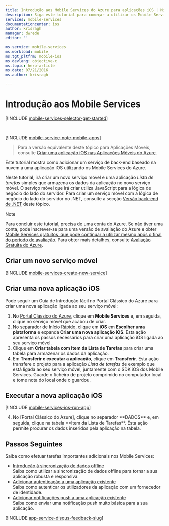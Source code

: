 ```yaml
---
title: Introdução aos Mobile Services do Azure para aplicações iOS | Microsoft Docs
description: Siga este tutorial para começar a utilizar os Mobile Services do Azure para o desenvolvimento de iOS.
services: mobile-services
documentationcenter: ios
author: krisragh
manager: dwrede
editor: ''

ms.service: mobile-services
ms.workload: mobile
ms.tgt_pltfrm: mobile-ios
ms.devlang: objective-c
ms.topic: hero-article
ms.date: 07/21/2016
ms.author: krisragh

---
```

# <a name="getting-started"> </a>Introdução aos Mobile Services
[!INCLUDE [mobile-services-selector-get-started](../../includes/mobile-services-selector-get-started.md)]

&nbsp;

[!INCLUDE [mobile-service-note-mobile-apps](../../includes/mobile-services-note-mobile-apps.md)]

> Para a versão equivalente deste tópico para Aplicações Móveis, consulte [Criar uma aplicação iOS nas Aplicações Móveis do Azure](../app-service-mobile/app-service-mobile-ios-get-started.md).
> 
> 

Este tutorial mostra como adicionar um serviço de back-end baseado na nuvem a uma aplicação iOS utilizando os Mobile Services do Azure.

Neste tutorial, irá criar um novo serviço móvel e uma aplicação *Lista de tarefas* simples que armazena os dados da aplicação no novo serviço móvel. O serviço móvel que irá criar utiliza JavaScript para a lógica de negócio do lado do servidor. Para criar um serviço móvel com a lógica de negócio do lado do servidor no .NET, consulte a secção [Versão back-end de .NET] deste tópico.

> [!NOTE]
> Para concluir este tutorial, precisa de uma conta do Azure. Se não tiver uma conta, pode inscrever-se para uma versão de avaliação do Azure e obter [Mobile Services gratuitos, que pode continuar a utilizar mesmo após o final do período de avaliação](https://azure.microsoft.com/pricing/details/mobile-services/). Para obter mais detalhes, consulte [Avaliação Gratuita do Azure](https://azure.microsoft.com/pricing/free-trial/?WT.mc_id=AE564AB28&amp;returnurl=http%3A%2F%2Fazure.microsoft.com%2Fen-us%2Fdevelop%2Fmobile%2Ftutorials%2Fget-started-ios%2F%20).
> 
> 

## <a name="create-new-service"> </a>Criar um novo serviço móvel
[!INCLUDE [mobile-services-create-new-service](../../includes/mobile-services-create-new-service.md)]

## Criar uma nova aplicação iOS
Pode seguir um Guia de Introdução fácil no Portal Clássico do Azure para criar uma nova aplicação ligada ao seu serviço móvel:

1. No [Portal Clássico do Azure], clique em **Mobile Services** e, em seguida, clique no serviço móvel que acabou de criar.
2. No separador de Início Rápido, clique em **iOS** em **Escolher uma plataforma** e expanda **Criar uma nova aplicação iOS**. Esta ação apresenta os passos necessários para criar uma aplicação iOS ligada ao seu serviço móvel.
3. Clique em **Criar tabela com Item da Lista de Tarefas** para criar uma tabela para armazenar os dados da aplicação.
4. Em **Transferir e executar a aplicação**, clique em **Transferir**. Esta ação transfere o projeto para a aplicação *Lista de tarefas* de exemplo que está ligada ao seu serviço móvel, juntamente com o SDK iOS dos Mobile Services. Guarde o ficheiro de projeto comprimido no computador local e tome nota do local onde o guardou.

## Executar a nova aplicação iOS
[!INCLUDE [mobile-services-ios-run-app](../../includes/mobile-services-ios-run-app.md)]

<ol start="4">

<li><p>No [Portal Clássico do Azure], clique no separador **DADOS** e, em seguida, clique na tabela **Item da Lista de Tarefas**. Esta ação permite procurar os dados inseridos pela aplicação na tabela.<p></li></ol></p>

## <a name="next-steps"> </a>Passos Seguintes
Saiba como efetuar tarefas importantes adicionais nos Mobile Services:

* [Introdução à sincronização de dados offline]
    <br/>Saiba como utilizar a sincronização de dados offline para tornar a sua aplicação robusta e responsiva.
* [Adicionar autenticação a uma aplicação existente]
    <br/>Saiba como autenticar os utilizadores da aplicação com um fornecedor de identidade.
* [Adicionar notificações push a uma aplicação existente]
    <br/>Saiba como enviar uma notificação push muito básica para a sua aplicação.

[!INCLUDE [app-service-disqus-feedback-slug](../../includes/app-service-disqus-feedback-slug.md)]

<!-- Anchors. -->
[Introdução aos Mobile Services]:#getting-started
[Criar um novo serviço móvel]:#create-new-service
[Definir a instância do serviço móvel]:#define-mobile-service-instance
[Passos Seguintes]:#next-steps

<!-- Images. -->
[6]: ./media/mobile-services-ios-get-started/mobile-portal-quickstart-ios.png
[7]: ./media/mobile-services-ios-get-started/mobile-quickstart-steps-ios.png
[8]: ./media/mobile-services-ios-get-started/mobile-xcode-project.png

[10]: ./media/mobile-services-ios-get-started/mobile-quickstart-startup-ios.png
[11]: ./media/mobile-services-ios-get-started/mobile-data-tab.png
[12]: ./media/mobile-services-ios-get-started/mobile-data-browse.png


<!-- URLs. -->
[Introdução à sincronização de dados offline]: mobile-services-ios-get-started-offline-data.md
[Adicionar autenticação a uma aplicação existente]: mobile-services-dotnet-backend-ios-get-started-users.md
[Adicionar notificações push a uma aplicação existente]: mobile-services-dotnet-backend-ios-get-started-push.md


[SDK iOS dos Mobile Services]: https://go.microsoft.com/fwLink/p/?LinkID=266533
[Portal Clássico do Azure]: https://manage.windowsazure.com/
[XCode]: https://go.microsoft.com/fwLink/p/?LinkID=266532
[Versão back-end de .NET]: mobile-services-dotnet-backend-ios-get-started.md



<!--HONumber=Aug16_HO1-->


